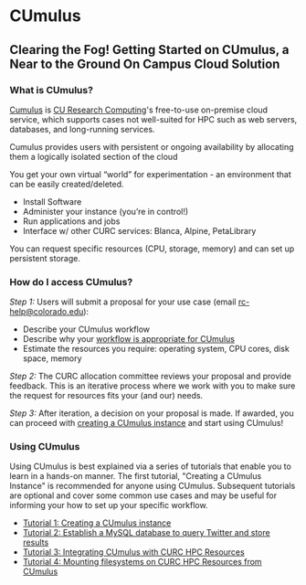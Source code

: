 # CUmulus

## Clearing the Fog! Getting Started on CUmulus, a Near to the Ground On Campus Cloud Solution

### What is CUmulus?

[Cumulus](https://curc.readthedocs.io/en/latest/hybrid-cloud/cumulus.html) is [CU Research Computing](https://www.colorado.edu/rc)'s free-to-use on-premise cloud service, which supports cases not well-suited for HPC such as web servers, databases, and long-running services.

Cumulus provides users with persistent or ongoing availability by allocating them a logically isolated section of the cloud

You get your own virtual “world” for experimentation - an environment that can be easily created/deleted.
* Install Software
* Administer your instance (you’re in control!)
* Run applications and jobs
* Interface w/ other CURC services: Blanca, Alpine, PetaLibrary

You can request specific resources (CPU, storage, memory) and can set up persistent storage.

### How do I access CUmulus? 

_Step 1:_ Users will submit a proposal for your use case (email rc-help@colorado.edu):
* Describe your CUmulus workflow
* Describe why your [workflow is appropriate for CUmulus](https://curc.readthedocs.io/en/latest/hybrid-cloud/cumulus.html#appropriate-use-cases)
* Estimate the resources you require: operating system, CPU cores, disk space, memory

_Step 2:_ The CURC allocation committee reviews your proposal and provide feedback.  This is an iterative process where we work with you to make sure the request for resources fits your (and our) needs. 

_Step 3:_ After iteration, a decision on your proposal is made.  If awarded, you can proceed with [creating a CUmulus instance](./tutorial1/README.md) and start using CUmulus!

### Using CUmulus

Using CUmulus is best explained via a series of tutorials that enable you to learn in a hands-on manner.  The first tutorial, "Creating a CUmulus Instance" is recommended for anyone using CUmulus.  Subsequent tutorials are optional and cover some common use cases and may be useful for informing your how to set up your specific workflow. 

* [Tutorial 1: Creating a CUmulus instance](./tutorial1/README.md)
* [Tutorial 2: Establish a MySQL database to query Twitter and store results](./tutorial2/README.md)
* [Tutorial 3: Integrating CUmulus with CURC HPC Resources](./tutorial3/README.md)
* [Tutorial 4: Mounting filesystems on CURC HPC Resources from CUmulus](./tutorial4/README.md)

